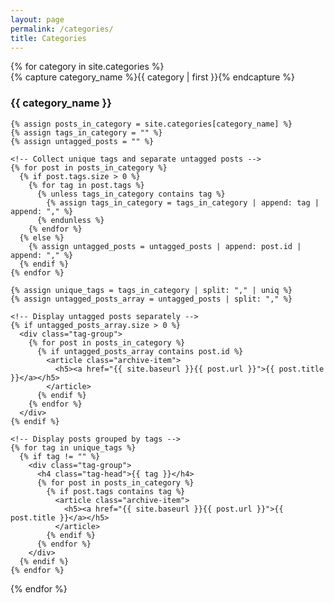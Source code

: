 ```yaml
---
layout: page
permalink: /categories/
title: Categories
---
```


<div id="archives">
{% for category in site.categories %}
  <div class="archive-group">
    {% capture category_name %}{{ category | first }}{% endcapture %}
    <div id="{{ category_name | slugize }}"></div>
    <h3 class="category-head">{{ category_name }}</h3>
    <a name="{{ category_name | slugize }}"></a>

    {% assign posts_in_category = site.categories[category_name] %}
    {% assign tags_in_category = "" %}
    {% assign untagged_posts = "" %}

    <!-- Collect unique tags and separate untagged posts -->
    {% for post in posts_in_category %}
      {% if post.tags.size > 0 %}
        {% for tag in post.tags %}
          {% unless tags_in_category contains tag %}
            {% assign tags_in_category = tags_in_category | append: tag | append: "," %}
          {% endunless %}
        {% endfor %}
      {% else %}
        {% assign untagged_posts = untagged_posts | append: post.id | append: "," %}
      {% endif %}
    {% endfor %}
    
    {% assign unique_tags = tags_in_category | split: "," | uniq %}
    {% assign untagged_posts_array = untagged_posts | split: "," %}

    <!-- Display untagged posts separately -->
    {% if untagged_posts_array.size > 0 %}
      <div class="tag-group">
        {% for post in posts_in_category %}
          {% if untagged_posts_array contains post.id %}
            <article class="archive-item">
              <h5><a href="{{ site.baseurl }}{{ post.url }}">{{ post.title }}</a></h5>
            </article>
          {% endif %}
        {% endfor %}
      </div>
    {% endif %}

    <!-- Display posts grouped by tags -->
    {% for tag in unique_tags %}
      {% if tag != "" %}
        <div class="tag-group">
          <h4 class="tag-head">{{ tag }}</h4>
          {% for post in posts_in_category %}
            {% if post.tags contains tag %}
              <article class="archive-item">
                <h5><a href="{{ site.baseurl }}{{ post.url }}">{{ post.title }}</a></h5>
              </article>
            {% endif %}
          {% endfor %}
        </div>
      {% endif %}
    {% endfor %}

    
  </div>
{% endfor %}
</div>
